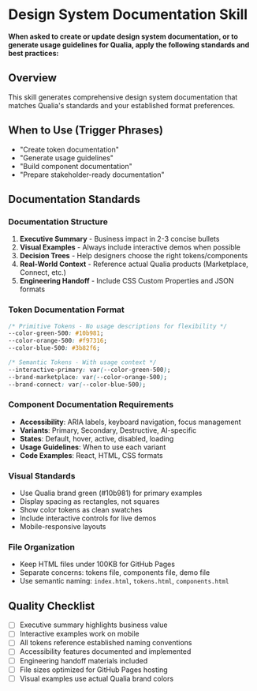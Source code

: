 # Design System Documentation Skill

**When asked to create or update design system documentation, or to generate usage guidelines for Qualia, apply the following standards and best practices:**

## Overview
This skill generates comprehensive design system documentation that matches Qualia's standards and your established format preferences.

## When to Use (Trigger Phrases)
- "Create token documentation"
- "Generate usage guidelines"
- "Build component documentation"
- "Prepare stakeholder-ready documentation"

## Documentation Standards

### Documentation Structure
1. **Executive Summary** - Business impact in 2-3 concise bullets
2. **Visual Examples** - Always include interactive demos when possible
3. **Decision Trees** - Help designers choose the right tokens/components
4. **Real-World Context** - Reference actual Qualia products (Marketplace, Connect, etc.)
5. **Engineering Handoff** - Include CSS Custom Properties and JSON formats

### Token Documentation Format
```css
/* Primitive Tokens - No usage descriptions for flexibility */
--color-green-500: #10b981;
--color-orange-500: #f97316;
--color-blue-500: #3b82f6;

/* Semantic Tokens - With usage context */
--interactive-primary: var(--color-green-500);
--brand-marketplace: var(--color-orange-500);
--brand-connect: var(--color-blue-500);
```

### Component Documentation Requirements
- **Accessibility**: ARIA labels, keyboard navigation, focus management
- **Variants**: Primary, Secondary, Destructive, AI-specific
- **States**: Default, hover, active, disabled, loading
- **Usage Guidelines**: When to use each variant
- **Code Examples**: React, HTML, CSS formats

### Visual Standards
- Use Qualia brand green (#10b981) for primary examples
- Display spacing as rectangles, not squares
- Show color tokens as clean swatches
- Include interactive controls for live demos
- Mobile-responsive layouts

### File Organization
- Keep HTML files under 100KB for GitHub Pages
- Separate concerns: tokens file, components file, demo file
- Use semantic naming: `index.html`, `tokens.html`, `components.html`

## Quality Checklist
- [ ] Executive summary highlights business value
- [ ] Interactive examples work on mobile
- [ ] All tokens reference established naming conventions
- [ ] Accessibility features documented and implemented
- [ ] Engineering handoff materials included
- [ ] File sizes optimized for GitHub Pages hosting
- [ ] Visual examples use actual Qualia brand colors